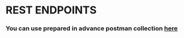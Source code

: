 # REST ENDPOINTS

### You can use prepared in advance postman collection [here](../../doc/Postman%20collection/Blogs%20and%20posts.postman_collection.json)
